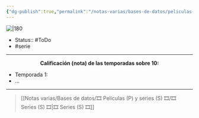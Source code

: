 ```yaml
---
{"dg-publish":true,"permalink":"/notas-varias/bases-de-datos/peliculas-p-y-series-s/s-91-days/"}
---
```



![|180](https://m.media-amazon.com/images/M/MV5BODAwN2RkYmMtMTY5Ni00MTZhLTg1NzEtNTNkYjMxYjUwODcxXkEyXkFqcGdeQXVyODY4NTIzMjA@._V1_SX300.jpg)

- Status:: #ToDo 
- #serie

---

**<center>Calificación (nota) de las temporadas sobre 10:</center>**

- Temporada 1: 
- ...

---

> [[Notas varias/Bases de datos/🎞️ Películas (P) y series (S) 🎞️/🎞️ Series (S) 🎞️\|🎞️ Series (S) 🎞️]]